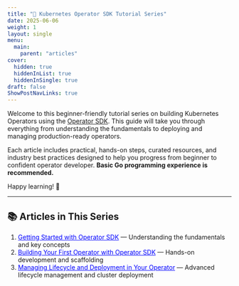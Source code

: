 ```yaml
---
title: "📘 Kubernetes Operator SDK Tutorial Series"
date: 2025-06-06
weight: 1
layout: single
menu:
  main:
    parent: "articles"
cover:
  hidden: true
  hiddenInList: true
  hiddenInSingle: true
draft: false
ShowPostNavLinks: true
---
```


Welcome to this beginner-friendly tutorial series on building Kubernetes Operators using the [Operator SDK](https://sdk.operatorframework.io/). This guide will take you through everything from understanding the fundamentals to deploying and managing production-ready operators.

Each article includes practical, hands-on steps, curated resources, and industry best practices designed to help you progress from beginner to confident operator developer. **Basic Go programming experience is recommended.**

Happy learning! 🚀

---

## 📚 Articles in This Series

1. <a href="./operator-sdk-part-1/" target="_blank" rel="noopener noreferrer" style="color:blue;">Getting Started with Operator SDK</a> — Understanding the fundamentals and key concepts
1. <a href="./operator-sdk-part-2/" target="_blank" rel="noopener noreferrer" style="color:blue;">Building Your First Operator with Operator SDK</a> — Hands-on development and scaffolding
1. <a href="./operator-sdk-part-3/" target="_blank" rel="noopener noreferrer" style="color:blue;">Managing Lifecycle and Deployment in Your Operator</a> — Advanced lifecycle management and cluster deployment
